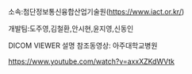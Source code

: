 
소속:첨단정보통신융합산업기술원(https://www.iact.or.kr/)

개발팀:도주영,김철환,안시현,윤지영,신동인

DICOM VIEWER 설명 참조동영상: 아주대학교병원

https://www.youtube.com/watch?v=axxXZKdWVtk
